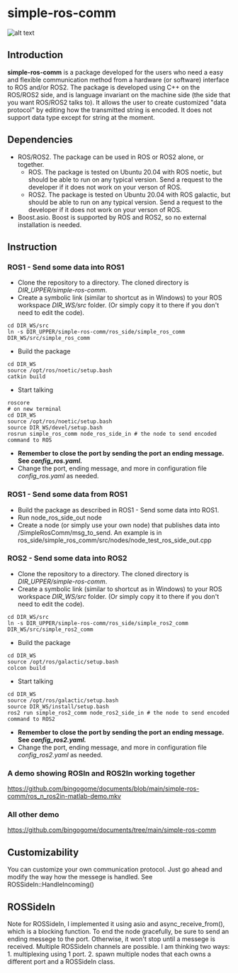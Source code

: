 # simple-ros-comm
![alt text](https://github.com/bingogome/documents/blob/main/simple-ros-comm/design.drawio.png)
## Introduction

**simple-ros-comm** is a package developed for the users who need a easy and flexible communication method from a hardware (or software) interface to ROS and/or ROS2. The package is developed using C++ on the ROS/ROS2 side, and is language invariant on the machine side (the side that you want ROS/ROS2 talks to). 
It allows the user to create customized "data protocol" by editing how the transmitted string is encoded. It does not support data type except for string at the moment.

## Dependencies
- ROS/ROS2. The package can be used in ROS or ROS2 alone, or together.
	- ROS. The package is tested on Ubuntu 20.04 with ROS noetic, but should be able to run on any typical version. Send a request to the developer if it does not work on your verson of ROS.
	- ROS2. The package is tested on Ubuntu 20.04 with ROS galactic, but should be able to run on any typical version. Send a request to the developer if it does not work on your verson of ROS.
- Boost.asio. Boost is supported by ROS and ROS2, so no external installation is needed.

## Instruction

### ROS1 - Send some data into ROS1
- Clone the repository to a directory. The cloned directory is *DIR_UPPER/simple-ros-comm*.
- Create a symbolic link (similar to shortcut as in Windows) to your ROS workspace *DIR_WS/src* folder. (Or simply copy it to there if you don't need to edit the code).
```
cd DIR_WS/src
ln -s DIR_UPPER/simple-ros-comm/ros_side/simple_ros_comm DIR_WS/src/simple_ros_comm
```
- Build the package
```
cd DIR_WS
source /opt/ros/noetic/setup.bash
catkin build
```
- Start talking
```
roscore
# on new terminal
cd DIR_WS
source /opt/ros/noetic/setup.bash
source DIR_WS/devel/setup.bash
rosrun simple_ros_comm node_ros_side_in # the node to send encoded command to ROS

```
- **Remember to close the port by sending the port an ending message. See *config_ros.yaml.***
- Change the port, ending message, and more in configuration file *config_ros.yaml* as needed.

### ROS1 - Send some data from ROS1
- Build the package as described in ROS1 - Send some data into ROS1.
- Run node_ros_side_out node
- Create a node (or simply use your own node) that publishes data into /SimpleRosComm/msg_to_send. An example is in ros_side/simple_ros_comm/src/nodes/node_test_ros_side_out.cpp

### ROS2 - Send some data into ROS2
- Clone the repository to a directory. The cloned directory is *DIR_UPPER/simple-ros-comm*.
- Create a symbolic link (similar to shortcut as in Windows) to your ROS workspace *DIR_WS/src* folder. (Or simply copy it to there if you don't need to edit the code).
```
cd DIR_WS/src
ln -s DIR_UPPER/simple-ros-comm/ros_side/simple_ros2_comm DIR_WS/src/simple_ros2_comm
```
- Build the package
```
cd DIR_WS
source /opt/ros/galactic/setup.bash
colcon build
```
- Start talking
```
cd DIR_WS
source /opt/ros/galactic/setup.bash
source DIR_WS/install/setup.bash
ros2 run simple_ros2_comm node_ros2_side_in # the node to send encoded command to ROS2

```
- **Remember to close the port by sending the port an ending message. See *config_ros2.yaml.***
- Change the port, ending message, and more in configuration file *config_ros2.yaml* as needed.

### A demo showing ROSIn and ROS2In working together
https://github.com/bingogome/documents/blob/main/simple-ros-comm/ros_n_ros2in-matlab-demo.mkv

### All other demo
https://github.com/bingogome/documents/tree/main/simple-ros-comm

## Customizability
You can customize your own communication protocol. Just go ahead and modify the way how the messege is handled. See ROSSideIn::HandleIncoming()

## ROSSideIn
Note for ROSSideIn, I implemented it using asio and async_receive_from(), which is a blocking function. To end the node gracefully, be sure to send an ending messege to the port. Otherwise, it won't stop until a messege is received.
Multiple ROSSideIn channels are possible. I am thinking two ways: 1. multiplexing using 1 port. 2. spawn multiple nodes that each owns a different port and a ROSSideIn class.